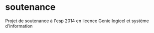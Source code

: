 soutenance
==========

Projet de soutenance à l'esp 2014 en licence Genie logicel et système d'information

